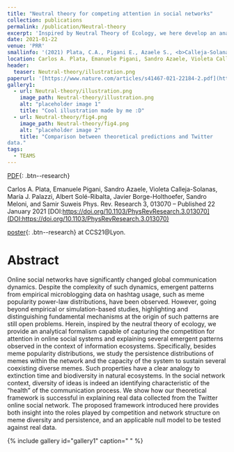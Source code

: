```yaml
---
title: "Neutral theory for competing attention in social networks"
collection: publications
permalink: /publication/Neutral-theory
excerpt: 'Inspired by Neutral Theory of Ecology, we here develop an analytical null model for competing attention and memes diversity in social networks starting and we analytically compute several new quantities of interest to characterize communication dynamics.'
date: 2021-01-22
venue: 'PRR'
smallinfo: '(2021) Plata, C.A., Pigani E., Azaele S., <b>Calleja-Solanas V.</b>, Palazzi MJ., Solé-Ribalta A., Borge-Holthoefer J., Meloni S. & Suweis S., <b><i> PRR </i></b>'
location: Carlos A. Plata, Emanuele Pigani, Sandro Azaele, Violeta Calleja-Solanas, María J. Palazzi, Albert Solé-Ribalta, Javier Borge-Holthoefer, Sandro Meloni, and Samir Suweis
header:
  teaser: Neutral-theory/illustration.png
paperurl: '[https://www.nature.com/articles/s41467-021-22184-2.pdf](https://ifisc.uib-csic.es/media/publications/publication/tu3DzugxQjKJsAA-Q1ChcQ.pdf)'
gallery1:
  - url: Neutral-theory/illustration.png
    image_path: Neutral-theory/illustration.png
    alt: "placeholder image 1"
    title: "Cool illustration made by me :D"
  - url: Neutral-theory/fig4.png
    image_path: Neutral-theory/fig4.png
    alt: "placeholder image 2"
    title: "Comparison between theoretical predictions and Twitter
data."
tags:
  - TEAMS
---
```


[PDF](https://journals.aps.org/prresearch/pdf/10.1103/PhysRevResearch.3.013070){: .btn--research}

Carlos A. Plata, Emanuele Pigani, Sandro Azaele, Violeta Calleja-Solanas, María J. Palazzi, Albert Solé-Ribalta, Javier Borge-Holthoefer, Sandro Meloni, and Samir Suweis
Phys. Rev. Research 3, 013070 – Published 22 January 2021 [DOI:https://doi.org/10.1103/PhysRevResearch.3.013070](DOI:https://doi.org/10.1103/PhysRevResearch.3.013070)

[poster]([#Buttons](https://violetavivi.github.io/files/posterCCSLyon.pdf)){: .btn--research} at CCS21@Lyon.

# Abstract
Online social networks have significantly changed global communication dynamics. Despite the complexity of
such dynamics, emergent patterns from empirical microblogging data on hashtag usage, such as meme popularity
power-law distributions, have been observed. However, going beyond empirical or simulation-based studies,
highlighting and distinguishing fundamental mechanisms at the origin of such patterns are still open problems.
Herein, inspired by the neutral theory of ecology, we provide an analytical formalism capable of capturing
the competition for attention in online social systems and explaining several emergent patterns observed in the
context of information ecosystems. Specifically, besides meme popularity distributions, we study the persistence
distributions of memes within the network and the capacity of the system to sustain several coexisting diverse
memes. Such properties have a clear analogy to extinction time and biodiversity in natural ecosystems. In
the social network context, diversity of ideas is indeed an identifying characteristic of the “health” of the
communication process. We show how our theoretical framework is successful in explaining real data collected
from the Twitter online social network. The proposed framework introduced here provides both insight into the
roles played by competition and network structure on meme diversity and persistence, and an applicable null
model to be tested against real data.

{% include gallery id="gallery1" caption=" " %}
